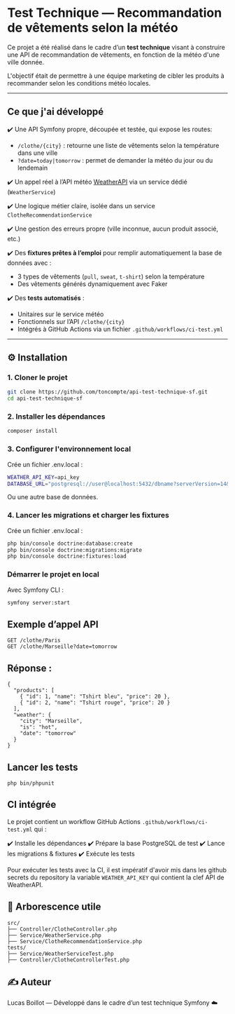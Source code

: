 # Test Technique — Recommandation de vêtements selon la météo

Ce projet a été réalisé dans le cadre d’un **test technique** visant à construire une API de recommandation de vêtements, en fonction de la météo d'une ville donnée.

L'objectif était de permettre à une équipe marketing de cibler les produits à recommander selon les conditions météo locales.

---

## Ce que j'ai développé

✔️ Une API Symfony propre, découpée et testée, qui expose les routes:

-   `/clothe/{city}` : retourne une liste de vêtements selon la température dans une ville
-   `?date=today|tomorrow` : permet de demander la météo du jour ou du lendemain

✔️ Un appel réel à l’API météo [WeatherAPI](https://www.weatherapi.com/) via un service dédié (`WeatherService`)

✔️ Une logique métier claire, isolée dans un service `ClotheRecommendationService`

✔️ Une gestion des erreurs propre (ville inconnue, aucun produit associé, etc.)

✔️ Des **fixtures prêtes à l’emploi** pour remplir automatiquement la base de données avec :

-   3 types de vêtements (`pull`, `sweat`, `t-shirt`) selon la température
-   Des vêtements générés dynamiquement avec Faker

✔️ Des **tests automatisés** :

-   Unitaires sur le service météo
-   Fonctionnels sur l’API `/clothe/{city}`
-   Intégrés à GitHub Actions via un fichier `.github/workflows/ci-test.yml`

---

## ⚙️ Installation

### 1. Cloner le projet

```bash
git clone https://github.com/toncompte/api-test-technique-sf.git
cd api-test-technique-sf
```

### 2. Installer les dépendances

```bash
composer install
```

### 3. Configurer l'environnement local

Crée un fichier .env.local :

```bash
WEATHER_API_KEY=api_key
DATABASE_URL="postgresql://user@localhost:5432/dbname?serverVersion=14&charset=utf8"
```

Ou une autre base de données.

### 4. Lancer les migrations et charger les fixtures

Crée un fichier .env.local :

```bash
php bin/console doctrine:database:create
php bin/console doctrine:migrations:migrate
php bin/console doctrine:fixtures:load
```

### Démarrer le projet en local

Avec Symfony CLI :

```bash
symfony server:start
```

## Exemple d’appel API

```http
GET /clothe/Paris
GET /clothe/Marseille?date=tomorrow
```

## Réponse :

```
{
  "products": [
    { "id": 1, "name": "Tshirt bleu", "price": 20 },
    { "id": 2, "name": "Tshirt rouge", "price": 20 }
  ],
  "weather": {
    "city": "Marseille",
    "is": "hot",
    "date": "tomorrow"
  }
}
```

## Lancer les tests

```
php bin/phpunit
```

## CI intégrée

Le projet contient un workflow GitHub Actions `.github/workflows/ci-test.yml` qui :

✔️ Installe les dépendances
✔️ Prépare la base PostgreSQL de test
✔️ Lance les migrations & fixtures
✔️ Exécute les tests

Pour exécuter les tests avec la CI, il est impératif d'avoir mis dans les github secrets du repository la variable `WEATHER_API_KEY` qui contient la clef API de WeatherAPI.

## 📁 Arborescence utile

```
src/
├── Controller/ClotheController.php
├── Service/WeatherService.php
├── Service/ClotheRecommendationService.php
tests/
├── Service/WeatherServiceTest.php
├── Controller/ClotheControllerTest.php
```

## ✍️ Auteur

Lucas Boillot — Développé dans le cadre d’un test technique Symfony ☁️
